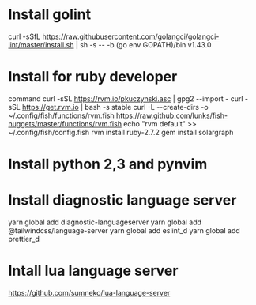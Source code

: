 # Install golint
curl -sSfL https://raw.githubusercontent.com/golangci/golangci-lint/master/install.sh | sh -s -- -b (go env GOPATH)/bin v1.43.0
# Install for ruby developer
command curl -sSL https://rvm.io/pkuczynski.asc | gpg2 --import -
curl -sSL https://get.rvm.io | bash -s stable
curl -L --create-dirs -o ~/.config/fish/functions/rvm.fish https://raw.github.com/lunks/fish-nuggets/master/functions/rvm.fish
echo "rvm default" >> ~/.config/fish/config.fish
rvm install ruby-2.7.2
gem install solargraph

# Install python 2,3 and pynvim

# Install diagnostic language server
yarn global add diagnostic-languageserver
yarn global add @tailwindcss/language-server
yarn global add eslint_d
yarn global add prettier_d

# Intall lua language server
https://github.com/sumneko/lua-language-server

